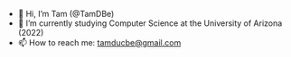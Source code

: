- 👋 Hi, I’m Tam (@TamDBe)
- 🌱 I’m currently studying Computer Science at the University of Arizona (2022)
- 📫 How to reach me: tamducbe@gmail.com

<!---
TamDBe/TamDBe is a ✨ special ✨ repository because its `README.md` (this file) appears on your GitHub profile.
You can click the Preview link to take a look at your changes.
--->
